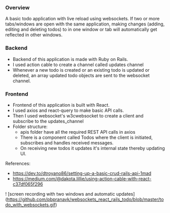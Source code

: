 ### Overview

A basic todo application with live reload using websockets. If two or more tabs/windows are open with the same application, making changes (adding, editing and deleting todos) to in one window or tab will automatically get reflected in other windows.

### Backend

- Backend of this application is made with Ruby on Rails.
- I used action cable to create a channel called updates channel
- Whenever a new todo is created or an existing todo is updated or deleted, an array updated todo objects are sent to the websocket channel.

### Frontend

- Frontend of this application is built with React.
- I used axios and react-query to make basic API calls.
- Then I used websocket's w3cwebsocket to create a client and subscribe to the updates_channel
- Folder structure:
  - apis folder have all the required REST API calls in axios
  - There is a component called Todos where the client is initiated, subscribes and handles received messages.
  - On receiving new todos it updates it's internal state thereby updating UI.

References:

- https://dev.to/dtroyano86/setting-up-a-basic-crud-rails-api-1mad
- https://medium.com/@dakota.lillie/using-action-cable-with-react-c37df065f296

! [screen recording with two windows and automatic updates] (https://github.com/pbpranavk/websockets_react_rails_todo/blob/master/todo_with_websockets.gif)
